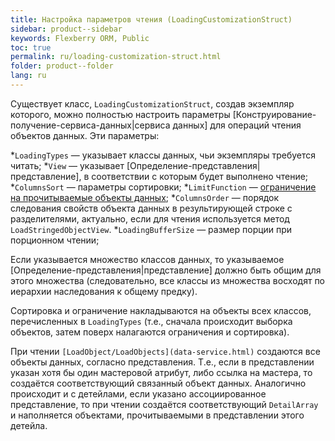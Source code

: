 ```yaml
---
title: Настройка параметров чтения (LoadingCustomizationStruct)
sidebar: product--sidebar
keywords: Flexberry ORM, Public
toc: true
permalink: ru/loading-customization-struct.html
folder: product--folder
lang: ru
---
```


Существует класс, `LoadingCustomizationStruct`, создав экземпляр которого, можно полностью настроить параметры [Конструирование-получение-сервиса-данных|сервиса данных] для операций чтения объектов данных.
Эти параметры:

*`LoadingTypes` — указывает классы данных, чьи экземпляры требуется читать;
*`View` — указывает [Определение-представления|представление], в соответствии с которым будет выполнено чтение;
*`ColumnsSort` — параметры сортировки;
*`LimitFunction` — [ограничение на прочитываемые объекты данных](function-list.html);
*`ColumnsOrder` — порядок следования свойств объекта данных в результирующей строке с разделителями, актуально, если для чтения используется метод `LoadStringedObjectView`.
*`LoadingBufferSize` — размер порции при порционном чтении;

Если указывается множество классов данных, то указываемое [Определение-представления|представление] должно быть общим для этого множества (следовательно, все классы из множества восходят по иерархии наследования к общему предку).


Сортировка и ограничение накладываются на объекты всех классов, перечисленных в `LoadingTypes` (т.е., сначала происходит выборка объектов, затем поверх налагаются ограничения и сортировка).


При чтении `[LoadObject/LoadObjects](data-service.html)` создаются все объекты данных, согласно представления. Т.е., если в представлении указан хотя бы один мастеровой атрибут, либо ссылка на мастера, то создаётся соответствующий связанный объект данных. Аналогично происходит и с детейлами, если указано ассоциированное представление, то при чтении создаётся соответствующий `DetailArray` и наполняется объектами, прочитываемыми в представлении этого детейла.

